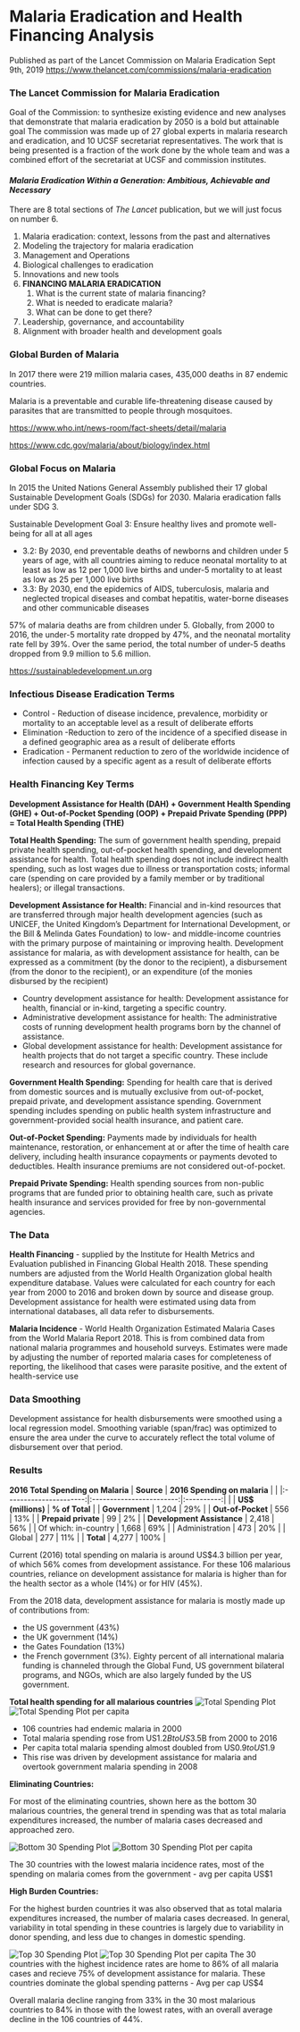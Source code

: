 # Malaria Eradication and Health Financing Analysis
Published as part of the Lancet Commission on Malaria Eradication Sept 9th, 2019
https://www.thelancet.com/commissions/malaria-eradication

### The Lancet Commission for Malaria Eradication
Goal of the Commission: to synthesize existing evidence and new analyses that demonstrate that malaria eradication by 2050 is a bold but attainable goal
The commission was made up of 27 global experts in malaria research and eradication, and 10 UCSF secretariat representatives.
The work that is being presented is a fraction of the work done by the whole team and was a combined effort of the secretariat at UCSF and commission institutes.

#### _Malaria Eradication Within a Generation: Ambitious, Achievable and Necessary_
There are 8 total sections of _The Lancet_ publication, but we will just focus on number 6.
1. Malaria eradication: context, lessons from the past and alternatives
1. Modeling the trajectory for malaria eradication
1. Management and Operations
1. Biological challenges to eradication
1. Innovations and new tools
1. **FINANCING MALARIA ERADICATION**
   1. What is the current state of malaria financing?
   1. What is needed to eradicate malaria?
   1. What can be done to get there?
1. Leadership, governance, and accountability
1. Alignment with broader health and development goals

### Global Burden of Malaria
In 2017 there were 219 million malaria cases, 435,000 deaths in 87 endemic countries.

Malaria is a preventable and curable life-threatening disease caused by parasites that are transmitted to people through mosquitoes. 

https://www.who.int/news-room/fact-sheets/detail/malaria

https://www.cdc.gov/malaria/about/biology/index.html

### Global Focus on Malaria
In 2015 the United Nations General Assembly published their 17 global Sustainable Development Goals (SDGs) for 2030. Malaria eradication falls under SDG 3.

Sustainable Development Goal 3: Ensure healthy lives and promote well-being for all at all ages
* 3.2: By 2030, end preventable deaths of newborns and children under 5 years of age, with all countries aiming to reduce neonatal mortality to at least as low as 12 per 1,000 live births and under-5 mortality to at least as low as 25 per 1,000 live births
* 3.3: By 2030, end the epidemics of AIDS, tuberculosis, malaria and neglected tropical diseases and combat hepatitis, water-borne diseases and other communicable diseases

57% of malaria deaths are from children under 5. Globally, from 2000 to 2016, the under-5 mortality rate dropped by 47%, and the neonatal mortality rate fell by 39%. Over the same period, the total number of under-5 deaths dropped from 9.9 million to 5.6 million.

https://sustainabledevelopment.un.org

### Infectious Disease Eradication Terms
 * Control - Reduction of disease incidence, prevalence, morbidity or mortality to an acceptable level as a result of deliberate efforts
 * Elimination -Reduction to zero of the incidence of a specified disease in a defined geographic area as a result of deliberate efforts
 * Eradication - Permanent reduction to zero of the worldwide incidence of infection caused by a specific agent as a result of deliberate efforts

### Health Financing Key Terms
**Development Assistance for Health (DAH) + Government Health Spending (GHE) + Out-of-Pocket Spending (OOP) + Prepaid Private Spending (PPP) = Total Health Spending (THE)**

**Total Health Spending:** The sum of government health spending, prepaid private health spending, out-of-pocket health spending, and development assistance for health. Total health spending does not include indirect health spending, such as lost wages due to illness or transportation costs; informal care (spending on care provided by a family member or by traditional healers); or illegal transactions.

**Development Assistance for Health:** Financial and in-kind resources that are transferred through major health development agencies (such as UNICEF, the United Kingdom’s Department for International Development, or the Bill & Melinda Gates Foundation) to low- and middle-income countries with the primary purpose of maintaining or improving health. Development assistance for malaria, as with development assistance for health, can be expressed as a commitment (by the donor to the recipient), a disbursement (from the donor to the recipient), or an expenditure (of the monies disbursed by the recipient)
 * Country development assistance for health: Development assistance for health, financial or in-kind, targeting a specific country. 
 * Administrative development assistance for health: The administrative costs of running development health programs born by the channel of assistance.
 * Global development assistance for health: Development assistance for health projects that do not target a specific country. These include research and resources for global governance. 

**Government Health Spending:** Spending for health care that is derived from domestic sources and is mutually exclusive from out-of-pocket, prepaid private, and development assistance spending. Government spending includes spending on public health system infrastructure and government-provided social health insurance, and patient care.

**Out-of-Pocket Spending:** Payments made by individuals for health maintenance, restoration, or enhancement at or after the time of health care delivery, including health insurance copayments or payments devoted to deductibles. Health insurance premiums are not considered out-of-pocket.

**Prepaid Private Spending:** Health spending sources from non-public programs that are funded prior to obtaining health care, such as private health insurance and services provided for free by non-governmental agencies.


### The Data
**Health Financing** - supplied by the Institute for Health Metrics and Evaluation published in Financing Global Health 2018. These spending numbers are adjusted from the World Health Organization global health expenditure database. Values were calculated for each country for each year from 2000 to 2016 and broken down by source and disease group. 
Development assistance for health were estimated using data from international databases, all data refer to disbursements.

**Malaria Incidence** - World Health Organization Estimated Malaria Cases from the World Malaria Report 2018. This is from combined data from national malaria programmes and household surveys. Estimates were made by adjusting the number of reported malaria cases for completeness of reporting, the likelihood that cases were parasite positive, and the extent of health-service use

### Data Smoothing
Development assistance for health disbursements were smoothed using a local regression model. Smoothing variable (span/frac) was optimized to ensure the area under the curve to accurately reflect the total volume of disbursement over that period.

### Results
**2016 Total Spending on Malaria**
|         **Source**         | **2016 Spending on malaria** |            |
|:----------------------:|:------------------------:|:----------:|
|                        |      **US$ (millions)**      | **% of Total** |
| **Government**             | 1,204                    | 29%         |
| **Out-of-Pocket**          | 556                      | 13%         |
| **Prepaid private**        | 99                       | 2%          |
| **Development Assistance** | 2,418                    | 56%         |
|   Of which: in-country |                    1,668 |         69% |
|         Administration |                      473 |         20% |
|                 Global |                      277 |         11% |
| **Total**                | 4,277                    | 100%      |

Current (2016) total spending on malaria is around US$4.3 billion per year, of which 56% comes from development assistance. For these 106 malarious countries, reliance on development assistance for malaria is higher than for the health sector as a whole (14%) or for HIV (45%).

From the 2018 data, development assistance for malaria is mostly made up of contributions from:
 * the US government (43%)
 * the UK government (14%)
 * the Gates Foundation (13%)
 * the French government (3%). 
Eighty percent of all international malaria funding is channeled through the Global Fund, US government bilateral programs, and NGOs, which are also largely funded by the US government.

**Total health spending for all malarious countries**
![Total Spending Plot](/plots/106_countries_spending_bil.png)
![Total Spending Plot per capita](/plots/106_countries_spending_per_capita.png)
 * 106 countries had endemic malaria in 2000
 * Total malaria spending rose from US$1.2B to US$3.5B from 2000 to 2016
 * Per capita total malaria spending almost doubled from US$0.9 to US$1.9
 * This rise was driven by development assistance for malaria and overtook government malaria spending in 2008

**Eliminating Countries:**

For most of the eliminating countries, shown here as the bottom 30 malarious countries, the general trend in spending was that as total malaria expenditures increased, the number of malaria cases decreased and approached zero. 

![Bottom 30 Spending Plot](/plots/30_lowest_burden_countries_spending_bil.png) 
![Bottom 30 Spending Plot per capita](/plots/30_lowest_burden_countries_spending_per_capita.png)

The 30 countries with the lowest malaria incidence rates, most of the spending on malaria comes from the government - avg per capita US$1

**High Burden Countries:**

For the highest burden countries it was also observed that as total malaria expenditures increased, the number of malaria cases decreased. In general, variability in total spending in these countries is largely due to variability in donor spending, and less due to changes in domestic spending. 

![Top 30 Spending Plot](/plots/30_highest_burden_countries_spending_bil.png)
![Top 30 Spending Plot per capita](/plots/30_highest_burden_countries_spending_per_capita.png)
The 30 countries with the highest incidence rates are home to 86% of all malaria cases and recieve 75% of development assistance for malaria. These countries dominate the global spending patterns - Avg per cap US$4

Overall malaria decline ranging from 33% in the 30 most malarious countries to 84% in those with the lowest rates, with an overall average decline in the 106 countries of 44%.
